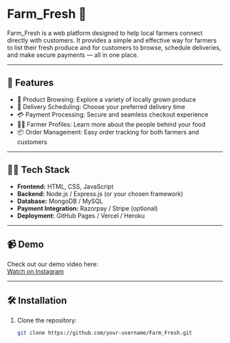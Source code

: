 # Farm_Fresh 🌿

Farm_Fresh is a web platform designed to help local farmers connect directly with customers. It provides a simple and effective way for farmers to list their fresh produce and for customers to browse, schedule deliveries, and make secure payments — all in one place.

---

## 🚀 Features

- 🛒 Product Browsing: Explore a variety of locally grown produce
- 🚚 Delivery Scheduling: Choose your preferred delivery time
- 💳 Payment Processing: Secure and seamless checkout experience
- 👩‍🌾 Farmer Profiles: Learn more about the people behind your food
- 📦 Order Management: Easy order tracking for both farmers and customers

---

## 🧑‍💻 Tech Stack

- **Frontend:** HTML, CSS, JavaScript
- **Backend:** Node.js / Express.js (or your chosen framework)
- **Database:** MongoDB / MySQL
- **Payment Integration:** Razorpay / Stripe (optional)
- **Deployment:** GitHub Pages / Vercel / Heroku

---

## 📹 Demo

Check out our demo video here:  
[Watch on Instagram](https://www.instagram.com/p/DImHnq1q_FO/)


---

## 🛠️ Installation

1. Clone the repository:
   ```bash
   git clone https://github.com/your-username/Farm_Fresh.git
